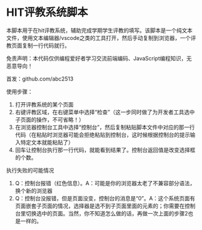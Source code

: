 # HIT评教系统脚本

本脚本用于在hit评教系统，辅助完成学期学生评教的填写。该脚本是一个纯文本文件，使用文本编辑器/vscode之类的工具打开，然后手动复制到浏览器，一个评教页面复制一行代码就行。

免责声明：本代码仅供编程爱好者学习交流前端编码、JavaScript编程知识，无恶意导向！

首发：github.com/abc2513

使用步骤：

1. 打开评教系统的某个页面
2. 右键评教区域，在右键菜单中选择“检查”（这一步同时做了为开发者工具选中子页面的操作，不可省略！）
3. 在浏览器控制台工具中选择“控制台”，然后复制粘贴脚本文件中对应的那一行代码（在粘贴时浏览器可能会拒绝粘贴到控制台，这时候根据控制台的提示输入特定文本就能粘贴了）
4. 回车让控制台执行那一行代码，就能看到结果了。控制台返回值是改变选择框的个数。

执行失败的可能情况

1. Q：控制台报错（红色信息）。A：可能是你的浏览器太老了不兼容部分语法，换个新的浏览器
2. Q：控制台没报错，但是页面没变，控制台的消息是“0”。A：这个系统页面有页面嵌套子页面的情况，选择器是选不到子页面里面的元素的；你需要在控制台里切换选中的页面。当然，你不知道怎么做的话，再做一次上面的步骤2也是一样的。

